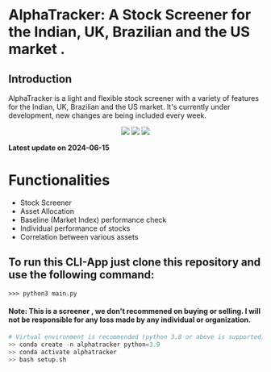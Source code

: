 # AlphaTracker: A Stock Screener for the Indian, UK, Brazilian and the US market . 

## Introduction
AlphaTracker is a light and flexible stock screener with a variety of features for the
Indian, UK, Brazilian and the US market. It's currently under development, new changes are being 
included every week.

<p align="center">
    <img src ="https://img.shields.io/badge/version-0.1.0-blueviolet.svg"/>
    <img src ="https://img.shields.io/badge/platform-windows|linux|macos-yellow.svg"/>
    <img src ="https://img.shields.io/badge/python-3.8|3.9|3.10-blue.svg" />
</p>

**Latest update on 2024-06-15**

# Functionalities
- Stock Screener
- Asset Allocation
- Baseline (Market Index) performance check
- Individual performance of stocks
- Correlation between various assets

## To run this CLI-App just clone this repository and use the following command: 
```>>> python3 main.py```

#### Note: This is a screener , we don't recommened on buying or selling. I will not be responsible for any loss made by any individual or organization.

```python
# Virtual environment is recommended (python 3.8 or above is supported)
>> conda create -n alphatracker python=3.9
>> conda activate alphatracker
>> bash setup.sh
```

